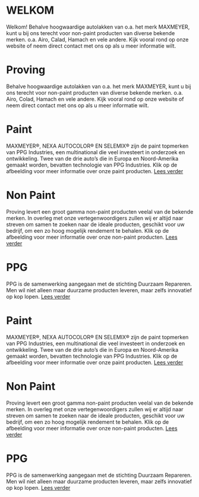 # WELKOM

Welkom! Behalve hoogwaardige autolakken van o.a. het merk MAXMEYER, kunt u bij ons terecht voor non-paint producten van diverse bekende merken. o.a. Airo, Calad, Hamach en vele andere. Kijk vooral rond op onze website of neem direct contact met ons op als u meer informatie wilt.

# Proving
Behalve hoogwaardige autolakken van o.a. het merk MAXMEYER, kunt u bij ons terecht voor non-paint producten van diverse bekende merken. o.a. Airo, Colad, Hamach en vele andere. Kijk vooral rond op onze website of neem direct contact met ons op als u meer informatie wilt.

# Paint
MAXMEYER®, NEXA AUTOCOLOR® EN SELEMIX® zijn de paint topmerken van PPG Industries, een multinational die veel investeert in onderzoek en ontwikkeling. Twee van de drie auto’s die in Europa en Noord-Amerika gemaakt worden, bevatten technologie van PPG Industries. Klik op de afbeelding voor meer informatie over onze paint producten.
[Lees verder](Paint)

# Non Paint
Proving levert een groot gamma non-paint producten veelal van de bekende merken. In overleg met onze vertegenwoordigers zullen wij er altijd naar streven om samen te zoeken naar de ideale producten, geschikt voor uw bedrijf, om een zo hoog mogelijk rendement te behalen. Klik op de afbeelding voor meer informatie over onze non-paint producten.
[Lees verder](Non-paint)

# PPG
PPG is de samenwerking aangegaan met de stichting Duurzaam Repareren. Men wil niet alleen maar duurzame producten leveren, maar zelfs innovatief op kop lopen.
[Lees verder](PPG)

# Paint
MAXMEYER®, NEXA AUTOCOLOR® EN SELEMIX® zijn de paint topmerken van PPG Industries, een multinational die veel investeert in onderzoek en ontwikkeling. Twee van de drie auto’s die in Europa en Noord-Amerika gemaakt worden, bevatten technologie van PPG Industries. Klik op de afbeelding voor meer informatie over onze paint producten.
[Lees verder](Paint)

# Non Paint
Proving levert een groot gamma non-paint producten veelal van de bekende merken. In overleg met onze vertegenwoordigers zullen wij er altijd naar streven om samen te zoeken naar de ideale producten, geschikt voor uw bedrijf, om een zo hoog mogelijk rendement te behalen. Klik op de afbeelding voor meer informatie over onze non-paint producten.
[Lees verder](Non-paint)

# PPG
PPG is de samenwerking aangegaan met de stichting Duurzaam Repareren. Men wil niet alleen maar duurzame producten leveren, maar zelfs innovatief op kop lopen.
[Lees verder](PPG)
